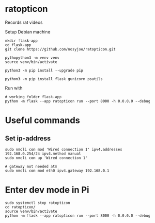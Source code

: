 # ratopticon
Records rat videos

Setup Debian machine

```shell
mkdir flask-app
cd flask-app
git clone https://github.com/nosyjoe/ratopticon.git

pythopython3 -m venv venv
source venv/bin/activate

python3 -m pip install --upgrade pip

python3 -m pip install flask gunicorn psutils
```

Run with 

```
# working folder flask-app
python -m flask --app ratopticon run --port 8000 -h 0.0.0.0 --debug

```

# Useful commands

## Set ip-address

```
sudo nmcli con mod 'Wired connection 1' ipv4.addresses 192.168.0.254/24 ipv4.method manual
sudo nmcli con up 'Wired connection 1'

# gateway not needed atm
sudo nmcli con mod eth0 ipv4.gateway 192.168.0.1
```

# Enter dev mode in Pi

```
sudo systemctl stop ratopticon
cd ratopticon/
source venv/bin/activate
python -m flask --app ratopticon run --port 8000 -h 0.0.0.0 --debug
```

